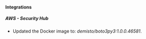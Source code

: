 #### Integrations
##### AWS - Security Hub
- Updated the Docker image to: *demisto/boto3py3:1.0.0.46581*.
